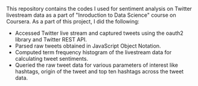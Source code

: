 This repository contains the codes I used for sentiment analysis on Twitter livestream data as a part of "Inroduction to Data Science" course on Coursera. As a part of this project, I did the following:

+ Accessed Twitter live stream and captured tweets using the oauth2 library and Twitter REST API.
+ Parsed raw tweets obtained in JavaScript Object Notation.
+ Computed term frequency histogram of the livestream data for calculating tweet sentiments.
+ Queried the raw tweet data for various parameters of interest like hashtags, origin of the tweet and top ten hashtags across the tweet data.
